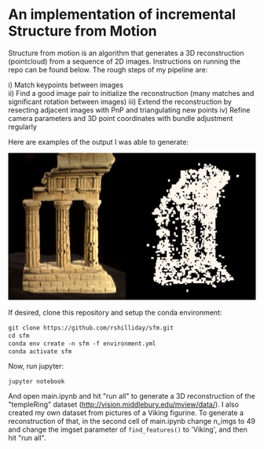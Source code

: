 # An implementation of incremental Structure from Motion

Structure from motion is an algorithm that generates a 3D reconstruction (pointcloud) from a sequence of 2D images. Instructions on running the repo can be found below. The rough steps of my pipeline are: 

i) Match keypoints between images  
ii) Find a good image pair to initialize the reconstruction (many matches and significant rotation between images)
iii) Extend the reconstruction by resecting adjacent images with PnP and triangulating new points
iv) Refine camera parameters and 3D point coordinates with bundle adjustment regularly

Here are examples of the output I was able to generate:

![](results/side-by-side.png)


If desired, clone this repository and setup the conda environment:
```
git clone https://github.com/rshilliday/sfm.git
cd sfm
conda env create -n sfm -f environment.yml
conda activate sfm
```

Now, run jupyter:
```
jupyter notebook
```
And open main.ipynb and hit "run all" to generate a 3D reconstruction of the "templeRing" dataset (http://vision.middlebury.edu/mview/data/).
I also created my own dataset from pictures of a Viking figurine. To generate a reconstruction of that, in the second cell of main.ipynb change n_imgs to 49 and change the imgset parameter of `find_features()` to 'Viking', and then hit "run all".
